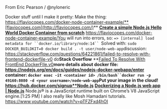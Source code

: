 From Eric Pearson / @nyloneric

Docker stuff until I make it pretty:
Make the thing: https://flaviocopes.com/docker-node-container-example/**[flaviocopes.com](http://flaviocopes.com/)**
**[Create a simple Node.js Hello World Docker Container from scratch](https://flaviocopes.com/docker-node-container-example/)**
  https://flaviocopes.com/docker-node-container-example/You will run into errors, so:
`=> [internal] load metadata for ``docker.io/library/node:14`` `Solved with: `sudo DOCKER_BUILDKIT=0 docker build . -t user/node-web-app`discussion: https://stackoverflow.com/questions/64221861/failed-to-resolve-with-frontend-dockerfile-v0
do**Stack Overflow**
**[Failed To Resolve With FrontEnd DockerFIle.v0](https://stackoverflow.com/questions/64221861/failed-to-resolve-with-frontend-dockerfile-v0)**more details about docker file:
https://nodejs.org/en/docs/guides/nodejs-docker-webapp/enter container:
`docker exec -it <container id> /bin/bash``docker run -p 49160:8080 -d <your username>/node-web-app`Put your image in the cloud!
https://hub.docker.com/signup**Node.js**
**[Dockerizing a Node.js web app | Node.js](https://nodejs.org/en/docs/guides/nodejs-docker-webapp/)**
Node.js® is a JavaScript runtime built on Chrome’s V8 JavaScript engine.[1:25 PM] I also really like Mosh Hamadani tutorials.
https://www.youtube.com/watch?v=pTFZFxd4hOI